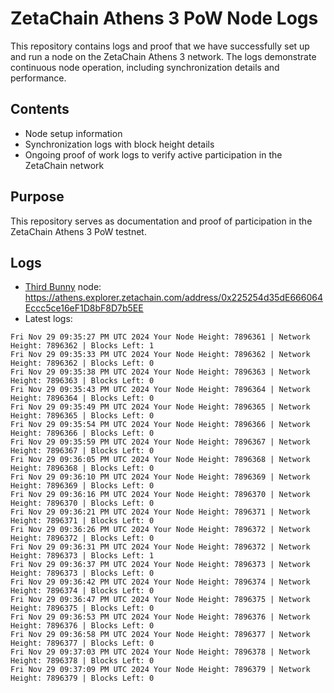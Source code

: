# ZetaChain Athens 3 PoW Node Logs
This repository contains logs and proof that we have successfully set up and run a node on the ZetaChain Athens 3 network. The logs demonstrate continuous node operation, including synchronization details and performance.

## Contents
- Node setup information
- Synchronization logs with block height details
- Ongoing proof of work logs to verify active participation in the ZetaChain network

## Purpose
This repository serves as documentation and proof of participation in the ZetaChain Athens 3 PoW testnet.

## Logs

- [Third Bunny](https://thirdbunny.xyz/) node: https://athens.explorer.zetachain.com/address/0x225254d35dE666064Eccc5ce16eF1D8bF8D7b5EE
- Latest logs:
```
Fri Nov 29 09:35:27 PM UTC 2024 Your Node Height: 7896361 | Network Height: 7896362 | Blocks Left: 1
Fri Nov 29 09:35:33 PM UTC 2024 Your Node Height: 7896362 | Network Height: 7896362 | Blocks Left: 0
Fri Nov 29 09:35:38 PM UTC 2024 Your Node Height: 7896363 | Network Height: 7896363 | Blocks Left: 0
Fri Nov 29 09:35:43 PM UTC 2024 Your Node Height: 7896364 | Network Height: 7896364 | Blocks Left: 0
Fri Nov 29 09:35:49 PM UTC 2024 Your Node Height: 7896365 | Network Height: 7896365 | Blocks Left: 0
Fri Nov 29 09:35:54 PM UTC 2024 Your Node Height: 7896366 | Network Height: 7896366 | Blocks Left: 0
Fri Nov 29 09:35:59 PM UTC 2024 Your Node Height: 7896367 | Network Height: 7896367 | Blocks Left: 0
Fri Nov 29 09:36:05 PM UTC 2024 Your Node Height: 7896368 | Network Height: 7896368 | Blocks Left: 0
Fri Nov 29 09:36:10 PM UTC 2024 Your Node Height: 7896369 | Network Height: 7896369 | Blocks Left: 0
Fri Nov 29 09:36:16 PM UTC 2024 Your Node Height: 7896370 | Network Height: 7896370 | Blocks Left: 0
Fri Nov 29 09:36:21 PM UTC 2024 Your Node Height: 7896371 | Network Height: 7896371 | Blocks Left: 0
Fri Nov 29 09:36:26 PM UTC 2024 Your Node Height: 7896372 | Network Height: 7896372 | Blocks Left: 0
Fri Nov 29 09:36:31 PM UTC 2024 Your Node Height: 7896372 | Network Height: 7896373 | Blocks Left: 1
Fri Nov 29 09:36:37 PM UTC 2024 Your Node Height: 7896373 | Network Height: 7896373 | Blocks Left: 0
Fri Nov 29 09:36:42 PM UTC 2024 Your Node Height: 7896374 | Network Height: 7896374 | Blocks Left: 0
Fri Nov 29 09:36:47 PM UTC 2024 Your Node Height: 7896375 | Network Height: 7896375 | Blocks Left: 0
Fri Nov 29 09:36:53 PM UTC 2024 Your Node Height: 7896376 | Network Height: 7896376 | Blocks Left: 0
Fri Nov 29 09:36:58 PM UTC 2024 Your Node Height: 7896377 | Network Height: 7896377 | Blocks Left: 0
Fri Nov 29 09:37:03 PM UTC 2024 Your Node Height: 7896378 | Network Height: 7896378 | Blocks Left: 0
Fri Nov 29 09:37:09 PM UTC 2024 Your Node Height: 7896379 | Network Height: 7896379 | Blocks Left: 0
```
